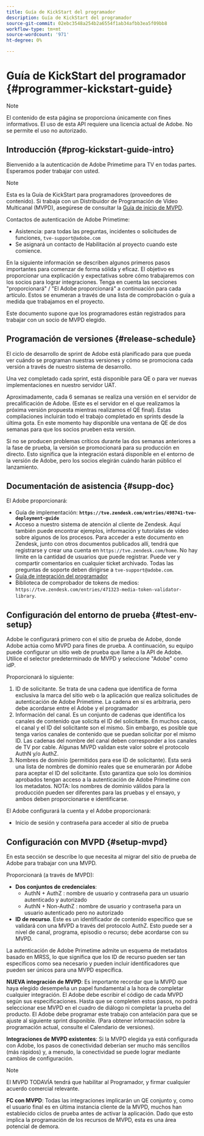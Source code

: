 ```yaml
---
title: Guía de KickStart del programador
description: Guía de KickStart del programador
source-git-commit: 02ebc3548a254b2a6554f1ab34afbb3ea5f09bb8
workflow-type: tm+mt
source-wordcount: '971'
ht-degree: 0%

---
```


# Guía de KickStart del programador {#programmer-kickstart-guide}

>[!NOTE]
>
>El contenido de esta página se proporciona únicamente con fines informativos. El uso de esta API requiere una licencia actual de Adobe. No se permite el uso no autorizado.

## Introducción {#prog-kickstart-guide-intro}

Bienvenido a la autenticación de Adobe Primetime para TV en todas partes. Esperamos poder trabajar con usted.

>[!NOTE]
>
>Esta es la Guía de KickStart para programadores (proveedores de contenido). Si trabaja con un Distribuidor de Programación de Vídeo Multicanal (MVPD), asegúrese de consultar la [Guía de inicio de MVPD](/help/authentication/mvpd-kickstart-guide.md).


Contactos de autenticación de Adobe Primetime:

* Asistencia: para todas las preguntas, incidentes o solicitudes de funciones, `tve-support@adobe.com`
* Se asignará un contacto de Habilitación al proyecto cuando este comience.

En la siguiente información se describen algunos primeros pasos importantes para comenzar de forma sólida y eficaz. El objetivo es proporcionar una explicación y expectativas sobre cómo trabajaremos con los socios para lograr integraciones. Tenga en cuenta las secciones &quot;proporcionará&quot; / &quot;El Adobe proporcionará&quot; a continuación para cada artículo. Estos se enumeran a través de una lista de comprobación o guía a medida que trabajamos en el proyecto.

Este documento supone que los programadores están registrados para trabajar con un socio de MVPD elegido.

## Programación de versiones {#release-schedule}

El ciclo de desarrollo de sprint de Adobe está planificado para que pueda ver cuándo se programan nuestras versiones y cómo se promociona cada versión a través de nuestro sistema de desarrollo.

Una vez completado cada sprint, está disponible para QE o para ver nuevas implementaciones en nuestro servidor UAT.

Aproximadamente, cada 6 semanas se realiza una versión en el servidor de precalificación de Adobe. (Este es el servidor en el que realizamos la próxima versión propuesta mientras realizamos el QE final). Estas compilaciones incluirán todo el trabajo completado en sprints desde la última gota. En este momento hay disponible una ventana de QE de dos semanas para que los socios prueben esta versión.

Si no se producen problemas críticos durante las dos semanas anteriores a la fase de prueba, la versión se promocionará para su producción en directo. Esto significa que la integración estará disponible en el entorno de la versión de Adobe, pero los socios elegirán cuándo harán público el lanzamiento.

<!--For the latest release schedule information, see the Release Calendar.-->

## Documentación de asistencia {#supp-doc}

El Adobe proporcionará:

* Guía de implementación: **`https://tve.zendesk.com/entries/498741-tve-deployment-guide`**
* Acceso a nuestro sistema de atención al cliente de Zendesk. Aquí también puede encontrar ejemplos, información y tutoriales de vídeo sobre algunos de los procesos. Para acceder a este documento en Zendesk, junto con otros documentos publicados allí, tendrá que registrarse y crear una cuenta en `https://tve.zendesk.com/home`. No hay límite en la cantidad de usuarios que puede registrar.  Puede ver y compartir comentarios en cualquier ticket archivado. Todas las preguntas de soporte deben dirigirse a `tve-support@adobe.com`.
* [Guía de integración del programador](/help/authentication/programmer-integration-guide-overview.md)
* Biblioteca de comprobador de tokens de medios: `https://tve.zendesk.com/entries/471323-media-token-validator-library`.

## Configuración del entorno de prueba {#test-env-setup}

Adobe le configurará primero con el sitio de prueba de Adobe, donde Adobe actúa como MVPD para fines de prueba. A continuación, su equipo puede configurar un sitio web de prueba que llame a la API de Adobe. Utilice el selector predeterminado de MVPD y seleccione &quot;Adobe&quot; como idP.

Proporcionará lo siguiente:

1. ID de solicitante. Se trata de una cadena que identifica de forma exclusiva la marca del sitio web o la aplicación que realiza solicitudes de autenticación de Adobe Primetime. La cadena en sí es arbitraria, pero debe acordarse entre el Adobe y el programador
1. Información del canal. Es un conjunto de cadenas que identifica los canales de contenido que solicita el ID del solicitante. En muchos casos, el canal y el ID del solicitante son el mismo. Sin embargo, es posible que tenga varios canales de contenido que se puedan solicitar por el mismo ID. Las cadenas del nombre del canal deben corresponder a los canales de TV por cable. Algunas MVPD validan este valor sobre el protocolo AuthN y/o AuthZ.
1. Nombres de dominio (permitidos para ese ID de solicitante). Esta será una lista de nombres de dominio reales que se enumerarán por Adobe para aceptar el ID del solicitante. Esto garantiza que solo los dominios aprobados tengan acceso a la autenticación de Adobe Primetime con los metadatos. NOTA: los nombres de dominio válidos para la producción pueden ser diferentes para las pruebas y el ensayo, y ambos deben proporcionarse e identificarse.

El Adobe configurará la cuenta y el Adobe proporcionará:

* Inicio de sesión y contraseña para acceder al sitio de prueba

## Configuración con MVPD {#setup-mvpd}

En esta sección se describe lo que necesita al migrar del sitio de prueba de Adobe para trabajar con una MVPD.

Proporcionará (a través de MVPD):

* **Dos conjuntos de credenciales**:
   * AuthN + AuthZ : nombre de usuario y contraseña para un usuario autenticado y autorizado
   * AuthN + Non-AuthZ : nombre de usuario y contraseña para un usuario autenticado pero no autorizado
* **ID de recurso**. Este es un identificador de contenido específico que se validará con una MVPD a través del protocolo AuthZ. Esto puede ser a nivel de canal, programa, episodio o recurso; debe acordarse con su MVPD.

La autenticación de Adobe Primetime admite un esquema de metadatos basado en MRSS, lo que significa que los ID de recurso pueden ser tan específicos como sea necesario y pueden incluir identificadores que pueden ser únicos para una MVPD específica.

**NUEVA integración de MVPD**: Es importante recordar que la MVPD que haya elegido desempeña un papel fundamental a la hora de completar cualquier integración. El Adobe debe escribir el código de cada MVPD según sus especificaciones. Hasta que se completen estos pasos, no podrá seleccionar ese MVPD en el cuadro de diálogo ni completar la prueba del producto. El Adobe debe programar este trabajo con antelación para que se ajuste al siguiente sprint disponible. (Para obtener información sobre la programación actual, consulte el Calendario de versiones).

**Integraciones de MVPD existentes**: Si la MVPD elegida ya está configurada con Adobe, los pasos de conectividad deberían ser mucho más sencillos (más rápidos) y, a menudo, la conectividad se puede lograr mediante cambios de configuración.

>[!NOTE]
>
>El MVPD TODAVÍA tendrá que habilitar al Programador, y firmar cualquier acuerdo comercial relevante.

**FC con MVPD**: Todas las integraciones implicarán un QE conjunto y, como el usuario final es en última instancia cliente de la MVPD, muchos han establecido ciclos de prueba antes de activar la aplicación. Dado que esto implica la programación de los recursos de MVPD, esta es una área potencial de demora.

<!--
>[RELATEDINFORMATION]
>[MVPD Kickstart Guide](help\authentication\mvpd-kickstart-guide.md)
-->
